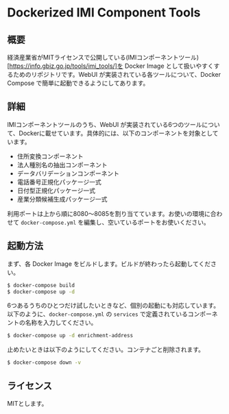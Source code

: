 # Dockerized IMI Component Tools
## 概要
経済産業省がMITライセンスで公開している(IMIコンポーネントツール)[https://info.gbiz.go.jp/tools/imi_tools/]を Docker Image として扱いやすくするためのリポジトリです。WebUI が実装されている各ツールについて、Docker Compose で簡単に起動できるようにしてあります。

## 詳細
IMIコンポーネントツールのうち、WebUI が実装されている6つのツールについて、Dockerに載せています。具体的には、以下のコンポーネントを対象としています。

- 住所変換コンポーネント
- 法人種別名の抽出コンポーネント
- データバリデーションコンポーネント
- 電話番号正規化パッケージ一式
- 日付型正規化パッケージ一式
- 産業分類候補生成パッケージ一式

利用ポートは上から順に8080〜8085を割り当てています。お使いの環境に合わせて `docker-compose.yml` を編集し、空いているポートをお使いください。

## 起動方法
まず、各 Docker Image をビルドします。ビルドが終わったら起動してください。

```bash
$ docker-compose build
$ docker-compose up -d
```

6つあるうちのひとつだけ試したいときなど、個別の起動にも対応しています。以下のように、`docker-compose.yml` の `services` で定義されているコンポーネントの名称を入力してください。

```bash
$ docker-compose up -d enrichment-address
```

止めたいときは以下のようにしてください。コンテナごと削除されます。

```bash
$ docker-compose down -v
```

## ライセンス
MITとします。
